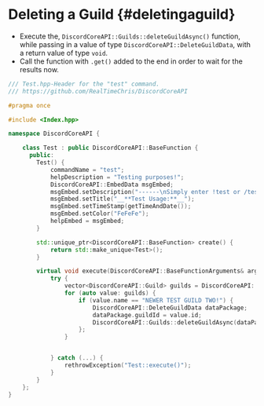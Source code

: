 Deleting a Guild {#deletingaguild}
============
- Execute the, `DiscordCoreAPI::Guilds::deleteGuildAsync()` function, while passing in a value of type `DiscordCoreAPI::DeleteGuildData`, with a return value of type `void`.
- Call the function with `.get()` added to the end in order to wait for the results now.

```cpp
/// Test.hpp-Header for the "test" command.
/// https://github.com/RealTimeChris/DiscordCoreAPI

#pragma once

#include <Index.hpp>

namespace DiscordCoreAPI {

	class Test : public DiscordCoreAPI::BaseFunction {
	  public:
		Test() {
			commandName = "test";
			helpDescription = "Testing purposes!";
			DiscordCoreAPI::EmbedData msgEmbed;
			msgEmbed.setDescription("------\nSimply enter !test or /test!\n------");
			msgEmbed.setTitle("__**Test Usage:**__");
			msgEmbed.setTimeStamp(getTimeAndDate());
			msgEmbed.setColor("FeFeFe");
			helpEmbed = msgEmbed;
		}

		std::unique_ptr<DiscordCoreAPI::BaseFunction> create() {
			return std::make_unique<Test>();
		}

		virtual void execute(DiscordCoreAPI::BaseFunctionArguments& args) {
			try {
				vector<DiscordCoreAPI::Guild> guilds = DiscordCoreAPI::Guilds::getAllGuildsAsync().get();
				for (auto value: guilds) {
					if (value.name == "NEWER TEST GUILD TWO!") {
						DiscordCoreAPI::DeleteGuildData dataPackage;
						dataPackage.guildId = value.id;
						DiscordCoreAPI::Guilds::deleteGuildAsync(dataPackage).get();
					};
				}


			} catch (...) {
				rethrowException("Test::execute()");
			}
		}
	};
}
```
